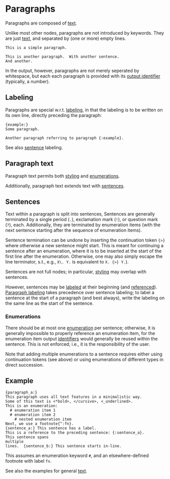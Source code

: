 # Paragraphs

Paragraphs are composed of [text](./text.md).

Unlike most other nodes, paragraphs are not introduced by keywords.  They are
just [text](./text.md), and separated by (one or more) empty lines.

```
This is a simple paragraph.

This is another paragraph.  With another sentence.
And another.
```

In the output, however, paragraphs are not merely seperated by whitespace, but
each each paragraph is provided with its
[output identifier](./general/identifier.md#output-identifiers)
(typically, a number).


## Labeling

Paragraphs are special w.r.t. [labeling](./general/label.md), in that the
labeling is to be written on its own line, directly preceding the paragraph:

```
{example:}
Some paragraph.

Another paragraph referring to paragraph {:example}.
```

See also [sentence](#sentences) labeling.


## Paragraph text

Paragraph text permits both [styling](./text.md#styling) and
[enumerations](./enumeration.md).

Additionally, paragraph text extends text with [sentences](#sentences).


## Sentences

Text within a paragraph is split into sentences,
Sentences are generally terminated by a single period (`.`), exclamation mark
(`!`), or question mark (`?`), each.
Additionally, they are terminated by enumeration items (with the next sentence
starting after the sequence of enumeration items).

Sentence termination can be undone by inserting the continuation token `{>}`
where otherwise a new sentence might start.
This is meant for continuing a sentence after an enumeration, where it is to
be inserted at the start of the first line after the enumeration.
Otherwise, one may also simply escape the line terminator,
s.t., e.g., `X\. Y.` is equivalent to `X. {>} Y.`).

Sentences are not full nodes; in particular, [styling](./text.md#styling) may
overlap with sentences.

However, sentences may be [labeled](./general/label.md) at their beginning
(and [referenced](./text.md#references)).
[Paragraph labeling](#labeling) takes precedence over sentence labeling; to
label a sentence at the start of a paragraph (and best always), write the
labeling on the same line as the start of the sentence.


### Enumerations

There should be at most one [enumeration](./enumeration.md) per sentence;
otherwise, it is generally impossible to properly reference an enumeration
item, for the enumeration item output [identifiers](./general/identifier.md)
would generally be reused within the sentence.
This is not enforced; i.e., it is the responsibility of the user.

Note that adding multiple enumerations to a sentence requires either using
continuation tokens (see above) or using enumerations of different types in
direct succession.


## Example

```
{paragraph_a:}
This paragraph uses all text features in a minimalistic way.
Some of this text is <*bold>, </cursive>, <_underlined>.
This is an enumeration:
  # enumeration item 1
  # enumeration item 2
    # nested enumeration item
Next, we use a footnote{^:fn}.
{sentence_a:} This sentence has a label.
This is a reference to the preceding sentence: {:sentence_a}.
This sentence spans
multiple
lines.  {sentence_b:} This sentence starts in-line.
```

This assumes an enumeration keyword `#`, and an elsewhere-defined footnote
with label `fn`.

See also the examples for general [text](./text.md).
